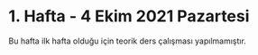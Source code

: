 # 1. Hafta - 4 Ekim 2021 Pazartesi

Bu hafta ilk hafta olduğu için teorik ders çalışması yapılmamıştır.